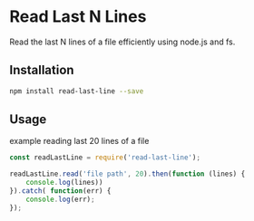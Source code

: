 # Read Last N Lines

Read the last N lines of a file efficiently using node.js and fs.

## Installation

``` bash or cmd
npm install read-last-line --save
```

## Usage

example reading last 20 lines of a file
``` javascript code
const readLastLine = require('read-last-line');

readLastLine.read('file path', 20).then(function (lines) {
	console.log(lines))
}).catch( function(err) {
    console.log(err);
});
```